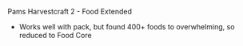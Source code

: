 Pams Harvestcraft 2 - Food Extended 
-  Works well with pack, but found 400+ foods to overwhelming, so reduced to Food Core

